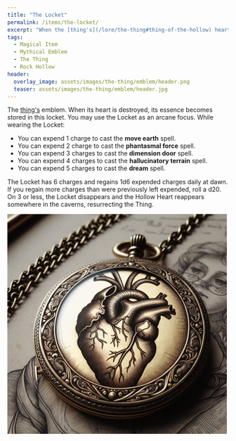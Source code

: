 ```yaml
---
title: "The Locket"
permalink: /items/the-locket/
excerpt: "When the [thing's](/lore/the-thing#thing-of-the-hollow) heart is destroyed, his essence becomes stored in this locket."
tags:
  - Magical Item
  - Mythical Emblem
  - The Thing
  - Rock Hollow
header:
  overlay_image: assets/images/the-thing/emblem/header.png
  teaser: assets/images/the-thing/emblem/header.jpg
---
```


The [thing's](/lore/the-thing#thing-of-the-hollow) emblem. When its heart is destroyed, its essence becomes stored in this locket. You may use the Locket as an arcane focus. While wearing the Locket:

- You can expend 1 charge to cast the **move earth** spell.
- You can expend 2 charge to cast the **phantasmal force** spell.
- You can expend 3 charges to cast the **dimension door** spell.
- You can expend 4 charges to cast the **hallucinatory terrain** spell.
- You can expend 5 charges to cast the **dream** spell.

The Locket has 6 charges and regains 1d6 expended charges daily at dawn. If you regain more charges than were previously left expended, roll a d20. On 3 or less, the Locket disappears and the Hollow Heart reappears somewhere in the caverns, resurrecting the Thing.

[![the locket](../../assets/images/the-thing/emblem/normal.jpg)](../../assets/images/the-thing/emblem/full.png)
